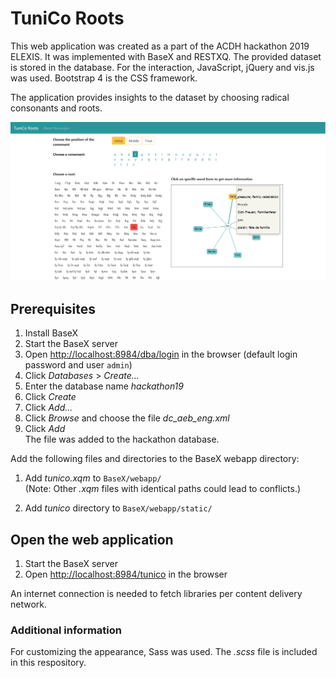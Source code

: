 
# TuniCo Roots

This web application was created as a part of the ACDH hackathon 2019 ELEXIS.
It was implemented with BaseX and RESTXQ. The provided dataset is stored in the database. For the interaction, JavaScript, jQuery and vis.js was used. Bootstrap 4 is the CSS framework.

The application provides insights to the dataset by choosing radical consonants and roots.

<img src="TuniCo-Roots-Project.png" width="1000">

## Prerequisites


1. Install BaseX
2. Start the BaseX server
3. Open <http://localhost:8984/dba/login> in the browser (default login password and user `admin`)
4. Click *Databases* > *Create...* 
5. Enter the database name *hackathon19*
6. Click *Create*
7. Click *Add...* 
8. Click *Browse* and choose the file *dc_aeb_eng.xml*
9. Click *Add*  
The file was added to the hackathon database.

Add the following files and directories to the BaseX webapp directory:

1. Add *tunico.xqm* to `BaseX/webapp/`  
(Note: Other *.xqm* files with identical paths could lead to conflicts.)

2. Add *tunico* directory to `BaseX/webapp/static/`


## Open the web application

1. Start the BaseX server
2. Open <http://localhost:8984/tunico> in the browser

An internet connection is needed to fetch libraries per content delivery network.

### Additional information

For customizing the appearance, Sass was used. The *.scss* file is included in this respository.
